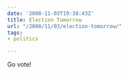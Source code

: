 ```yaml
---
date: '2008-11-03T19:38:43Z'
title: Election Tomorrow
url: "/2008/11/03/election-tomorrow/"
tags:
- politics

---
```

<p>Go vote!</p>
